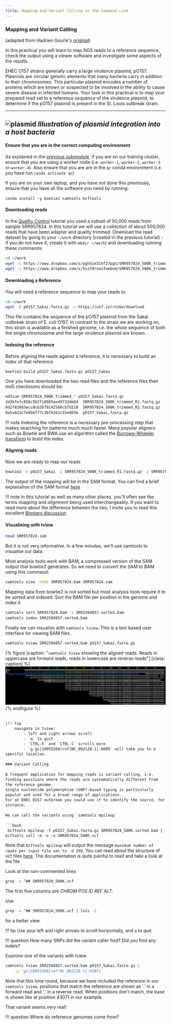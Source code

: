 ```yaml
---
title: Mapping and Variant Calling on the Command Line
---
```

### Mapping and Variant Calling

(adapted from Hadrien Gourle's [original](https://www.hadriengourle.com/tutorials/mapping/))

In this practical you will learn to map NGS reads to a reference sequence, check the output using a viewer software and investigate some aspects of the results.

EHEC O157 strains generally carry a large virulence plasmid, pO157.
Plasmids are circular genetic elements that many bacteria carry in addition to their chromosomes.
This particular plasmid encodes a number of proteins which are known or suspected to be involved in the ability to cause severe disease in infected humans.
Your task in this practical is to map your prepared read set to a reference sequence of the virulence plasmid, to determine if the pO157 plasmid is present in the St. Louis outbreak strain.

---
![plasmid](https://www.hadriengourle.com/tutorials/img/plasmid.png)
*Illustration of plasmid integration into a host bacteria*
---

#### Ensure that you are in the correct computing environment

As explained in the [previous submodule](../qc_and_trimming), if you are on our training cluster, ensure that you are using a worker node (i.e. `worker-1`,
`worker-2`, `worker-3` or `worker-4`). Also ensure that you are are in the `qc` conda environment (i.e. you have run `conda activate qc`)

If you are on your own laptop, and you have not done this previously, ensure that you have all the software you need by running:

`conda install -y bowtie2 samtools bcftools`

#### Downloading reads

In the [Quality Control](../qc_and_trimming) tutorial you used a subset of 50,000 reads from sample SRR957824. In this tutorial we will use a
collection of about 500,000 reads that have been adapter and quality trimmed. Download the read dataset by going to your `~/work` directory (created
in the previous tutorial) - if you do not have it, create it with `mkdir ~/work`) and downloading running these commands:

```bash
cd ~/work
wget -c https://www.dropbox.com/s/pgh5im31hf27pgt/SRR957824_500K_trimmed_R1.fastq.gz
wget -c https://www.dropbox.com/s/5szt9rneifwmdom/SRR957824_500K_trimmed_R2.fastq.gz
```

#### Downloading a Reference

You will need a reference sequence to map your reads to.

```bash
cd ~/work
wget -O pO157_Sakai.fasta.gz -c https://osf.io/rnzbe/download
```

This file contains the sequence of the pO157 plasmid from the Sakai outbreak strain of E. coli O157.
In contrast to the strain we are working on, this strain is available as a finished genome, i.e. the whole sequence of both the single chromosome and the large virulence plasmid are known.

#### Indexing the reference

Before aligning the reads against a reference, it is necessary to build an index of that reference

```bash
bowtie2-build pO157_Sakai.fasta.gz pO157_Sakai
```

One you have downloaded the two read files and the reference files their md5 checksums should be:

```bash
md5sum SRR957824_500K_trimmed_* pO157_Sakai.fasta.gz
3d3bfefc858c5b2f10985eed97334b84  SRR957824_500K_trimmed_R1.fastq.gz
0d2f830d3ecc8cb3b79142580cbfb510  SRR957824_500K_trimmed_R2.fastq.gz
0a5ab22c7e9b6f77c3bfb262c55e865b  pO157_Sakai.fasta.gz
```

!!! note
    Indexing the reference is a necessary pre-processing step that makes searching for patterns much much faster. Many popular aligners such as Bowtie and BWA use an algorithm called the [Burrows–Wheeler transform](https://en.wikipedia.org/wiki/Burrows–Wheeler_transform) to build the index.

#### Aligning reads

Now we are ready to map our reads

```bash
bowtie2 -x pO157_Sakai -1 SRR957824_500K_trimmed_R1.fastq.gz -2 SRR957824_500K_trimmed_R1.fastq.gz -S SRR957824.sam
```

The output of the mapping will be in the SAM format.
You can find a brief explanation of the SAM format [here](file_formats.md)

!!! note
    In this tutorial as well as many other places, you'll often see the terms *mapping* and *alignment* being used interchangeably. If you want to read more about the difference between the two, I invite you to read this excellent [Biostars discussion](https://www.biostars.org/p/180986/)

#### Visualising with tview

```bash
head SRR957824.sam
```

But it is not very informative.
In a few minutes, we'll use samtools to visualise our data.

Most analysis tools work with BAM, a compressed version of the SAM output that bowtie2 generates. So we need to convert the SAM to BAM using this command:

```bash
samtools view -hSbo SRR957824.bam SRR957824.sam
```

Mapping data from bowtie2 is not sorted but most analysis tools require it to be sorted and indexed. Sort the BAM file per position in the genome and index it

```bash
samtools sort SRR957824.bam -o SRR2584857.sorted.bam
samtools index SRR2584857.sorted.bam
```

Finally we can visualise with `samtools tview`. This is a text based user interface for viewing BAM files. 

```bash
samtools tview SRR2584857.sorted.bam pO157_Sakai.fasta.gz
```

{% figure [caption: "`samtools tview` showing the aligned reads. Reads in uppercase are forward reads, reads in lowercase are reverse reads"] [class: caption] %}
![samtools tview output showing aligned reads](../img/tview.jpg)
{% endfigure %}

```

!!! tip
    navigate in tview:  
        - left and right arrows scroll    
        - `q` to quit   
        - `CTRL-h` and `CTRL-l` scrolls more  
        - `g gi|10955266|ref|NC_002128.1|:8000` will take you to a specific location.   

### Variant Calling

A frequent application for mapping reads is variant calling, i.e. finding positions where the reads are systematically different from the reference genome.
Single nucleotide polymorphism (SNP)-based typing is particularly popular and used for a broad range of applications.
For an EHEC O157 outbreak you could use it to identify the source, for instance.

We can call the variants using `samtools mpileup`

```bash
 bcftools mpileup -f pO157_Sakai.fasta.gz SRR957824_500K.sorted.bam | bcftools call -m -v -o SRR957824_500K.vcf
```

Note that `bcftools mpileup` will output the message `maximum number of reads per input file set to -d 250`. 
You can read about the structure of vcf files [here](https://www.hadriengourle.com/tutorials/file_formats/).
The documentation is quite painful to read and take a look at the file

Look at the non-commented lines

```bash
grep -v ^## SRR957824_500K.vcf
```
The first five columns are *CHROM POS ID REF ALT*.

Use

```bash
grep -v ^## SRR957824_500K.vcf | less -S
```

for a better view.

!!! tip
    Use your left and right arrows to scroll horizontally, and `q` to quit.


!!! question
    How many SNPs did the variant caller find? Did you find any indels?

Examine one of the variants with tview

```bash
samtools tview SRR2584857.sorted.bam pO157_Sakai.fasta.gz \
    -p 'gi|10955266|ref|NC_002128.1|:43071'
```

Note that this time round, because we have included the reference in our `samtools tview`, positions that match the reference are shown as '.' in a forward
read and ',' in a reverse read. When positions don't match, the base is shown like at position 43071 in our example.

That variant seems very real!

!!! question
    Where do reference genomes come from?